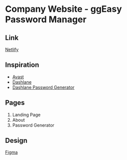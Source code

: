 # Company Website - ggEasy Password Manager

## Link

[Netlify](https://password-generator-group-b.netlify.app)

## Inspiration

- [Avast](https://www.avast.com/en-id/index#pc)
- [Dashlane](https://www.dashlane.com/)
- [Dashlane Password Generator](https://www.dashlane.com/personal-password-manager/password-generator)

## Pages

1. Landing Page
2. About
3. Password Generator

## Design

[Figma](https://www.figma.com/file/ruMY3t0i1MtEV82hdw7wTr/Milestone-1-Group-B---ggEasy-Password-Manager?node-id=0%3A1&t=MOfgZs1CaYjG87SK-1)
